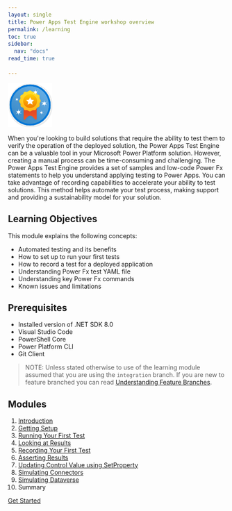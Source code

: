 ```yaml
---
layout: single
title: Power Apps Test Engine workshop overview
permalink: /learning
toc: true
sidebar:
  nav: "docs"
read_time: true

---
```


![Learning Module](./media/learning-module.png)

When you're looking to build solutions that require the ability to test them to verify the operation of the deployed solution, the Power Apps Test Engine can be a valuable tool in your Microsoft Power Platform solution. However, creating a manual process can be time-consuming and challenging. The Power Apps Test Engine provides a set of samples and low-code Power Fx statements to help you understand applying testing to Power Apps. You can take advantage of recording capabilities to accelerate your ability to test solutions. This method helps automate your test process, making support and providing a sustainability model for your solution.

## Learning Objectives

This module explains the following concepts:
- Automated testing and its benefits
- How to set up to run your first tests
- How to record a test for a deployed application
- Understanding Power Fx test YAML file
- Understanding key Power Fx commands
- Known issues and limitations

## Prerequisites

- Installed version of .NET SDK 8.0
- Visual Studio Code
- PowerShell Core
- Power Platform CLI
- Git Client

> NOTE: Unless stated otherwise to use of the learning module assumed that you are using the `integration` branch. If you are new to feature branched you can read [Understanding Feature Branches](../context/understanding-feature-branches).


## Modules

1. [Introduction](./01-introduction)
2. [Getting Setup](./02-getting-setup)
3. [Running Your First Test](./03-running-your-first-test)
4. [Looking at Results](./04-looking-at-results)
5. [Recording Your First Test](./05-recording-your-first-test)
6. [Asserting Results](./06-asserting-results)
7. [Updating Control Value using SetProperty](./07-updating-control-value-using-setproperty)
7. [Simulating Connectors](./08-simulating-connector)
8. [Simulating Dataverse](./09-simulating-dataverse)
9. Summary

<a href="./01-introduction" class="btn btn--primary">Get Started</a>
